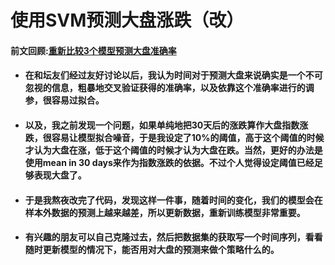 # 使用SVM预测大盘涨跌（改）

#### 前文回顾:[重新比较3个模型预测大盘准确率](https://uqer.datayes.com/community/share/58557c8a954fa20050b77496)

* #### 在和坛友们经过友好讨论以后，我认为时间对于预测大盘来说确实是一个不可忽视的信息，粗暴地交叉验证获得的准确率，以及依靠这个准确率进行的调参，很容易过拟合。

* #### 以及，我之前发现一个问题，如果单纯地把30天后的涨跌算作大盘指数涨跌，很容易让模型拟合噪音，于是我设定了10%的阈值，高于这个阈值的时候才认为大盘在涨，低于这个阈值的时候才认为大盘在跌。当然，更好的办法是使用mean in 30 days来作为指数涨跌的依据。不过个人觉得设定阈值已经足够表现大盘了。

* #### 于是我熬夜改完了代码，发现这样一件事，随着时间的变化，我们的模型会在样本外数据的预测上越来越差，所以更新数据，重新训练模型非常重要。
* #### 有兴趣的朋友可以自己克隆过去，然后把数据集的获取写一个时间序列，看看随时更新模型的情况下，能否用对大盘的预测来做个策略什么的。